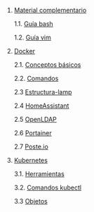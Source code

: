 1. [Material complementario](./Material_complementario/)

    1.1. [Guía bash](./Material_complementario/bash.md)

    1.2. [Guía vim](./Material_complementario/vim.md)
 
2. [Docker](./Docker/)

    2.1. [Conceptos básicos](./Docker/Conceptos.md)
    
    2.2. [Comandos](./Docker/comandos.md)

    2.3 [Estructura-lamp](./Docker/LAMP/)

    2.4 [HomeAssistant](./Docker/homeassistant/)

    2.5 [OpenLDAP](/Docker/openldap/)

    2.6 [Portainer](/Docker/portainer/)

    2.7 [Poste.io](./Docker/poste.io/)

3. [Kubernetes](./Kubernetes/)

    3.1. [Herramientas](./Kubernetes/Herramientas.md)

    3.2. [Comandos kubectl](./Kubernetes/Comandos_kubectl.md)

    3.3 [Objetos](/Kubernetes/Objetos.md)

    